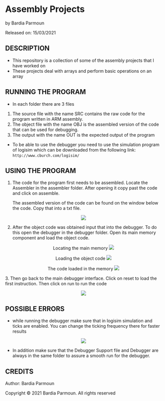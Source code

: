# Assembly Projects

by Bardia Parmoun

Released on: 15/03/2021

## DESCRIPTION
- This repository is a collection of some of the assembly projects that I have worked on 
- These projects deal with arrays and perform basic operations on an array

## RUNNING THE PROGRAM
- In each folder there are 3 files
1. The source file with the name SRC contains the raw code for the program written in ARM assembly.
2. The object file with the name OBJ is the assembled version of the code that can be used for debugging.
3. The output with the name OUT is the expected output of the program

- To be able to use the debugger you need to use the simulation program of logisim which can be downloaded from the following link: 
```http://www.cburch.com/logisim/```
 
## USING THE PROGRAM
1. The code for the program first needs to be assembled. Locate the Assembler in the assembler folder. After opening it copy past the code and click on assemble.

    The assembled version of the code can be found on the window below the code. Copy that into a txt file.

<p align="center">
<img src="images/assembler.JPG" />
</p>

2. After the object code was obtained input that into the debugger. To do this open the debugger in the debugger folder. Open its main memory component and load the object code.

<p align="center">
Locating the main memory
<img src="images/debugger_1.JPG" />
</p>
<p align="center">
Loading the object code
<img src="images/debugger_2.JPG" />
</p>
<p align="center">
The code loaded in the memory
<img src="images/debugger_3.JPG" />
</p>
3. Then go back to the main debugger interface. Click on reset to load the first instruction. Then click on run to run the code
<p align="center">
<img src="images/debugger_4.JPG" />
</p>

## POSSIBLE ERRORS
- while running the debugger make sure that in logisim simulation and ticks are enabled. You can change the ticking frequency there for faster results
<p align="center">
<img src="images/debugger_5.JPG" />
</p>

- In addition make sure that the Debugger Support file and Debugger are always in the same folder to assure a smooth run for the debugger. 

## CREDITS
Author: Bardia Parmoun

Copyright © 2021 Bardia Parmoun. All rights reserved
